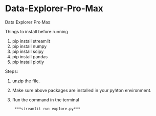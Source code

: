 # Data-Explorer-Pro-Max


Data Explorer Pro Max

Things to install before running

1. pip install streamlit  
2. pip install numpy 
3. pip install scipy  
4. pip install pandas   
5. pip install plotly  



Steps:
1. unzip the file. 
2. Make sure above packages are installed in your pyhton environment.
3. Run the command in the terminal

		***streamlit run explore.py***

